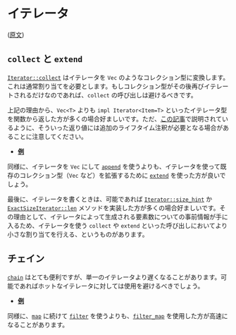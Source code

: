 <!-- commit: https://github.com/nnethercote/perf-book/commit/b6d4c85f8fa59def307b835da94f058b1c1fd7c6 -->

# イテレータ

([原文](https://nnethercote.github.io/perf-book/iterators.html))

## `collect` と `extend`

[`Iterator::collect`] はイテレータを `Vec` のようなコレクション型に変換します。これは通常割り当てを必要とします。もしコレクション型がその後再びイテレートされるだけなのであれば、`collect` の呼び出しは避けるべきです。

[`iterator::collect`]: https://doc.rust-lang.org/std/iter/trait.Iterator.html#method.collect

上記の理由から、`Vec<T>` よりも `impl Iterator<Item=T>` といったイテレータ型を関数から返した方が多くの場合好ましいです。ただ、[この記事]で説明されているように、そういった返り値には追加のライフタイム注釈が必要となる場合があることに注意してください。

- [**例**](https://github.com/rust-lang/rust/pull/77990/commits/660d8a6550a126797aa66a417137e39a5639451b)

[この記事]: https://blog.katona.me/2019/12/29/Rust-Lifetimes-and-Iterators/

同様に、イテレータを `Vec` にして [`append`] を使うよりも、イテレータを使って既存のコレクション型（`Vec` など）を拡張するために [`extend`] を使った方が良いでしょう。

[`extend`]: https://doc.rust-lang.org/std/iter/trait.Extend.html#tymethod.extend
[`append`]: https://doc.rust-lang.org/std/vec/struct.Vec.html#method.append

最後に、イテレータを書くときは、可能であれば [`Iterator::size_hint`] か [`ExactSizeIterator::len`] メソッドを実装した方が多くの場合好ましいです。その理由として、イテレータによって生成される要素数についての事前情報が手に入るため、イテレータを使う `collect` や `extend` といった呼び出しにおいてより小さな割り当てを行える、というものがあります。

[`iterator::size_hint`]: https://doc.rust-lang.org/std/iter/trait.Iterator.html#method.size_hint
[`exactsizeiterator::len`]: https://doc.rust-lang.org/std/iter/trait.ExactSizeIterator.html#method.len

## チェイン

[`chain`] はとても便利ですが、単一のイテレータより遅くなることがあります。可能であればホットなイテレータに対しては使用を避けるべきでしょう。

- [**例**](https://github.com/rust-lang/rust/pull/64801/commits/5ca99b750e455e9b5e13e83d0d7886486231e48a)

同様に、[`map`] に続けて [`filter`] を使うよりも、[`filter_map`] を使用した方が高速になることがあります。

[`chain`]: https://doc.rust-lang.org/std/iter/trait.Iterator.html#method.chain
[`filter_map`]: https://doc.rust-lang.org/std/iter/trait.Iterator.html#method.filter_map
[`filter`]: https://doc.rust-lang.org/std/iter/trait.Iterator.html#method.filter
[`map`]: https://doc.rust-lang.org/std/iter/trait.Iterator.html#method.map
